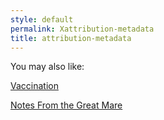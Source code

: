 ```yaml
---
style: default
permalink: Xattribution-metadata
title: attribution-metadata
---
```

You may also like:

[Vaccination](http://scp-wiki.net/vaccination)

[Notes From the Great Mare](http://scp-wiki.net/classicalinterlude2)
